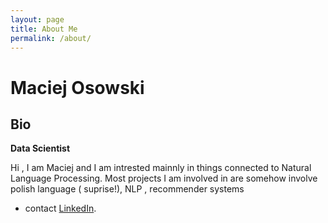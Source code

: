 ```yaml
---
layout: page
title: About Me
permalink: /about/
---
```


Maciej Osowski
============




Bio
----------

**Data Scientist**

Hi , I am Maciej and I am intrested mainnly in things connected to Natural Language Processing.
Most projects I am involved in are somehow involve  polish language  ( suprise!), NLP , recommender systems 

* contact  [LinkedIn](https://www.linkedin.com/in/datanerdd/).









